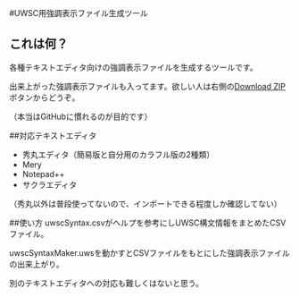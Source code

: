 #UWSC用強調表示ファイル生成ツール
## これは何？
各種テキストエディタ向けの強調表示ファイルを生成するツールです。

出来上がった強調表示ファイルも入ってます。欲しい人は右側の[Download ZIP](https://github.com/momosolo/UWSC-syntax-files/archive/master.zip)ボタンからどうぞ。

（本当はGitHubに慣れるのが目的です）

##対応テキストエディタ
* 秀丸エディタ（簡易版と自分用のカラフル版の2種類）
* Mery
* Notepad++
* サクラエディタ

（秀丸以外は普段使ってないので、インポートできる程度しか確認してない）

##使い方
uwscSyntax.csvがヘルプを参考にしUWSC構文情報をまとめたCSVファイル。

uwscSyntaxMaker.uwsを動かすとCSVファイルをもとにした強調表示ファイルの出来上がり。

別のテキストエディタへの対応も難しくはないと思う。
